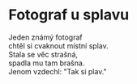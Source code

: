 # Fotograf u splavu

Jeden známý fotograf  
chtěl si cvaknout místní splav.  
Stala se věc strašná,   
spadla mu tam brašna.  
Jenom vzdechl: "Tak si plav."

